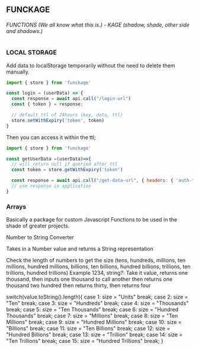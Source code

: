 ## FUNCKAGE

###### FUNCTIONS (We all know what this is.) - KAGE (shadow, shade, other side and shadows.)

#

#

### LOCAL STORAGE

Add data to localStorage temporarily without the need to delete them manually.

```javascript
import { store } from 'funckage'

const login = (userData) => {
  const response = await api.call("/login-url")
  const { token } = response;

  // default ttl of 24hours (key, data, ttl)
  store.setWithExpiry('token', token)
}
```

Then you can access it within the ttl;

```javascript
import { store } from 'funckage'

const getUserData =(userData)=>{
  // will return null if queried after ttl
  const token = store.getWithExpiry('token')

  const response = await api.call("/get-data-url", { headers: { 'auth-token': token } } )
  // use response in application
}
```

### Arrays

Basically a package for custom Javascript Functions to be used in the shade of greater projects.

Number to String Converter

Takes in a Number value and returns a String representation

Check the length of numbers to get the size (tens, hundreds, millions, ten millions, hundred millions, billions, ten billions, hundred billions, trillions, ten trillions, hundred trillions)
Example 1234, string?:
  Take it value, returns one thousand, then inputs one thousand to call another
  then returns one thousand two hundred then returns thirty, then returns four
   
switch(value.toString().length){
  case 1:
    size = "Units"
    break;
  case 2:
    size = "Ten"
    break;
  case 3:
    size = "Hundreds"
    break;
  case 4:
    size = "Thousands"
    break;
  case 5:
    size = "Ten Thousands"
    break;
  case 6:
    size = "Hundred Thousands"
    break;
  case 7:
    size = "Millions"
    break;
  case 8:
    size = "Ten Millions"
    break;
  case 9:
    size = "Hundred Millions"
    break;
  case 10:
    size = "Billions"
    break;
  case 11:
    size = "Ten Billions"
    break;
  case 12:
    size = "Hundred Billions"
    break;
  case 13:
    size = "Trillion"
    break;
  case 14:
    size = "Ten Trillions"
    break;
  case 15:
    size = "Hundred Trillions"
    break;
}